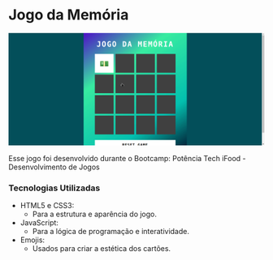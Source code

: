 # Jogo da Memória

<p align="center">
  <img src="./.github/preview.gif" alt="Game Detona Ralph Logo">
</p>

Esse jogo foi desenvolvido durante o Bootcamp: Potência Tech iFood - Desenvolvimento de Jogos

### Tecnologias Utilizadas

- HTML5 e CSS3:
  - Para a estrutura e aparência do jogo.
- JavaScript:
  - Para a lógica de programação e interatividade.
- Emojis:
  - Usados para criar a estética dos cartões.